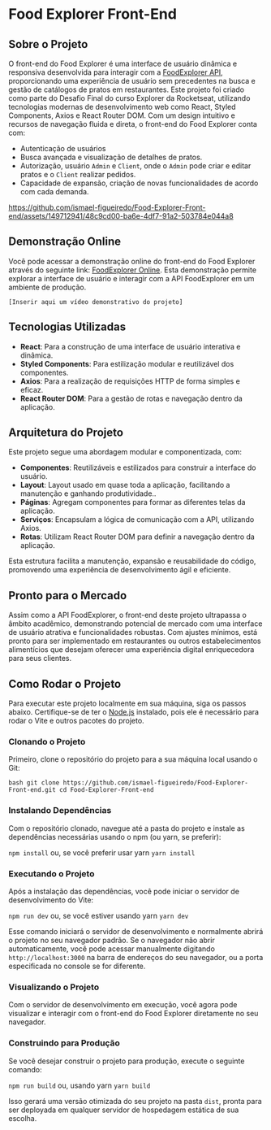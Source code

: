 
# Food Explorer Front-End

## Sobre o Projeto

O front-end do Food Explorer é uma interface de usuário dinâmica e responsiva desenvolvida para interagir com a [FoodExplorer API](https://github.com/ismael-figueiredo/Food-Explorer-Back-end), proporcionando uma experiência de usuário sem precedentes na busca e gestão de catálogos de pratos em restaurantes. Este projeto foi criado como parte do Desafio Final do curso Explorer da Rocketseat, utilizando tecnologias modernas de desenvolvimento web como React, Styled Components, Axios e React Router DOM. Com um design intuitivo e recursos de navegação fluida e direta, o front-end do Food Explorer conta com:
-  Autenticação de usuários 
-  Busca avançada e visualização de detalhes de pratos.
- Autorização, usuário `Admin` e `Client`, onde o `Admin` pode criar e editar pratos e o `Client` realizar pedidos.
- Capacidade de expansão, criação de novas funcionalidades de acordo com cada demanda.


https://github.com/ismael-figueiredo/Food-Explorer-Front-end/assets/149712941/48c9cd00-ba6e-4df7-91a2-503784e044a8



## Demonstração Online

Você pode acessar a demonstração online do front-end do Food Explorer através do seguinte link: [FoodExplorer Online](https://food-explorer-if.netlify.app/). Esta demonstração permite explorar a interface de usuário e interagir com a API FoodExplorer em um ambiente de produção.

`[Inserir aqui um vídeo demonstrativo do projeto]`

## Tecnologias Utilizadas

- **React**: Para a construção de uma interface de usuário interativa e dinâmica.
- **Styled Components**: Para estilização modular e reutilizável dos componentes.
- **Axios**: Para a realização de requisições HTTP de forma simples e eficaz.
- **React Router DOM**: Para a gestão de rotas e navegação dentro da aplicação.

## Arquitetura do Projeto

Este projeto segue uma abordagem modular e componentizada, com:

- **Componentes**: Reutilizáveis e estilizados para construir a interface do usuário.
- **Layout**: Layout usado em quase toda a aplicação, facilitando a manutenção e ganhando produtividade..
- **Páginas**: Agregam componentes para formar as diferentes telas da aplicação.
- **Serviços**: Encapsulam a lógica de comunicação com a API, utilizando Axios.
- **Rotas**: Utilizam React Router DOM para definir a navegação dentro da aplicação.

Esta estrutura facilita a manutenção, expansão e reusabilidade do código, promovendo uma experiência de desenvolvimento ágil e eficiente.

## Pronto para o Mercado

Assim como a API FoodExplorer, o front-end deste projeto ultrapassa o âmbito acadêmico, demonstrando potencial de mercado com uma interface de usuário atrativa e funcionalidades robustas. Com ajustes mínimos, está pronto para ser implementado em restaurantes ou outros estabelecimentos alimentícios que desejam oferecer uma experiência digital enriquecedora para seus clientes.


## Como Rodar o Projeto

Para executar este projeto localmente em sua máquina, siga os passos abaixo. Certifique-se de ter o [Node.js](https://nodejs.org/) instalado, pois ele é necessário para rodar o Vite e outros pacotes do projeto.

### Clonando o Projeto

Primeiro, clone o repositório do projeto para a sua máquina local usando o Git:

`bash
git clone https://github.com/ismael-figueiredo/Food-Explorer-Front-end.git
cd Food-Explorer-Front-end` 

### Instalando Dependências

Com o repositório clonado, navegue até a pasta do projeto e instale as dependências necessárias usando o npm (ou yarn, se preferir):

`npm install` ou, se você preferir usar yarn `yarn install` 

### Executando o Projeto

Após a instalação das dependências, você pode iniciar o servidor de desenvolvimento do Vite:

`npm run dev`  ou, se você estiver usando yarn `yarn dev` 

Esse comando iniciará o servidor de desenvolvimento e normalmente abrirá o projeto no seu navegador padrão. Se o navegador não abrir automaticamente, você pode acessar manualmente digitando `http://localhost:3000` na barra de endereços do seu navegador, ou a porta especificada no console se for diferente.

### Visualizando o Projeto

Com o servidor de desenvolvimento em execução, você agora pode visualizar e interagir com o front-end do Food Explorer diretamente no seu navegador.

### Construindo para Produção

Se você desejar construir o projeto para produção, execute o seguinte comando:

`npm run build` ou, usando yarn `yarn build` 

Isso gerará uma versão otimizada do seu projeto na pasta `dist`, pronta para ser deployada em qualquer servidor de hospedagem estática de sua escolha.

